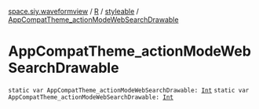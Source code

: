 [space.siy.waveformview](../../index.md) / [R](../index.md) / [styleable](index.md) / [AppCompatTheme_actionModeWebSearchDrawable](./-app-compat-theme_action-mode-web-search-drawable.md)

# AppCompatTheme_actionModeWebSearchDrawable

`static var AppCompatTheme_actionModeWebSearchDrawable: `[`Int`](https://kotlinlang.org/api/latest/jvm/stdlib/kotlin/-int/index.html)
`static var AppCompatTheme_actionModeWebSearchDrawable: `[`Int`](https://kotlinlang.org/api/latest/jvm/stdlib/kotlin/-int/index.html)